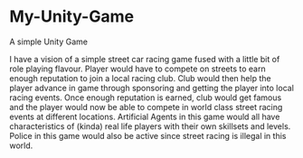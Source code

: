 # My-Unity-Game
A simple Unity Game

I have a vision of a simple street car racing game fused with a little bit of role playing flavour.
Player would have to compete on streets to earn enough reputation to join a local racing club.
Club would then help the player advance in game through sponsoring and getting the player into local racing events.
Once enough reputation is earned, club would get famous and the player would now be able to compete in world class street racing events at different locations.
Artificial Agents in this game would all have characteristics of (kinda) real life players with their own skillsets and levels.
Police in this game would also be active since street racing is illegal in this world.
